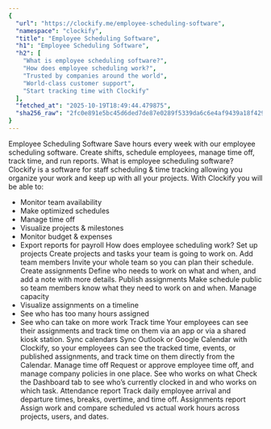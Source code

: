 ```yaml
---
{
  "url": "https://clockify.me/employee-scheduling-software",
  "namespace": "clockify",
  "title": "Employee Scheduling Software",
  "h1": "Employee Scheduling Software",
  "h2": [
    "What is employee scheduling software?",
    "How does employee scheduling work?",
    "Trusted by companies around the world",
    "World-class customer support",
    "Start tracking time with Clockify"
  ],
  "fetched_at": "2025-10-19T18:49:44.479875",
  "sha256_raw": "2fc0e891e5bc45d6ded7de87e0289f5339da6c6e4af9439a18f4290dd6460dba"
}
---
```


Employee Scheduling Software
Save hours every week with our employee scheduling software. Create shifts, schedule employees, manage time off,
track time, and run reports.
What is employee scheduling software?
Clockify is a software for staff scheduling & time tracking allowing you organize your work and keep up with all your projects. With Clockify you will be able to:
- Monitor team availability
- Make optimized schedules
- Manage time off
- Visualize projects & milestones
- Monitor budget & expenses
- Export reports for payroll
How does employee scheduling work?
Set up projects
Create projects and tasks your team is going to work on.
Add team members
Invite your whole team so you can plan their schedule.
Create assignments
Define who needs to work on what and when, and add a note with more details.
Publish assignments
Make schedule public so team members know what they need to work on and when.
Manage capacity
- Visualize assignments on a timeline
- See who has too many hours assigned
- See who can take on more work
Track time
Your employees can see their assignments and track time on them via an app or via a shared kiosk station.
Sync calendars
Sync Outlook or Google Calendar with Clockify, so your employees can see the tracked time, events, or published assignments, and track time on them directly from the Calendar.
Manage time off
Request or approve employee time off, and manage company policies in one place.
See who works on what
Check the Dashboard tab to see who’s currently clocked in and who works on which task.
Attendance report
Track daily employee arrival and departure times, breaks, overtime, and time off.
Assignments report
Assign work and compare scheduled vs actual work hours across projects, users, and dates.